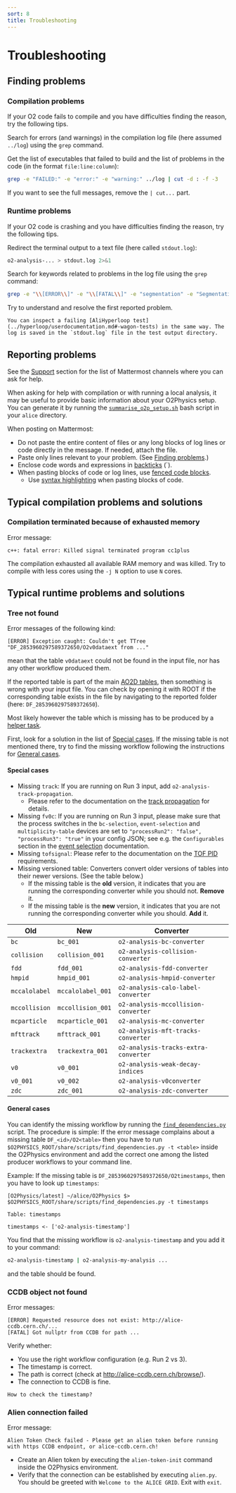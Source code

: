 ```yaml
---
sort: 8
title: Troubleshooting
---
```


# Troubleshooting

## Finding problems

### Compilation problems

If your O2 code fails to compile and you have difficulties finding the reason, try the following tips.

Search for errors (and warnings) in the compilation log file (here assumed `../log`) using the `grep` command.

Get the list of executables that failed to build and the list of problems in the code (in the format `file:line:column`):

```bash
grep -e "FAILED:" -e "error:" -e "warning:" ../log | cut -d : -f -3
```

If you want to see the full messages, remove the `| cut...` part.

### Runtime problems

If your O2 code is crashing and you have difficulties finding the reason, try the following tips.

Redirect the terminal output to a text file (here called `stdout.log`):

```bash
o2-analysis-... > stdout.log 2>&1
```

Search for keywords related to problems in the log file using the `grep` command:

```bash
grep -e "\\[ERROR\\]" -e "\\[FATAL\\]" -e "segmentation" -e "Segmentation" -e "SEGMENTATION" -e "command not found" -e "Error:" -e "Error in " -e "\\[WARN\\]" stdout.log
```

Try to understand and resolve the first reported problem.

```note
You can inspect a failing [AliHyperloop test](../hyperloop/userdocumentation.md#-wagon-tests) in the same way. The log is saved in the `stdout.log` file in the test output directory.
```

## Reporting problems

See the [Support](../gettingstarted/support.md) section for the list of Mattermost channels where you can ask for help.

When asking for help with compilation or with running a local analysis, it may be useful to provide basic information about your O2Physics setup.
You can generate it by running the [`summarise_o2p_setup.sh`](summarise_o2p_setup.sh) bash script in your `alice` directory.

When posting on Mattermost:

- Do not paste the entire content of files or any long blocks of log lines or code directly in the message. If needed, attach the file.
- Paste only lines relevant to your problem. (See [Finding problems](#finding-problems).)
- Enclose code words and expressions in [backticks](https://www.markdownguide.org/basic-syntax/#code) (`).
- When pasting blocks of code or log lines, use [fenced code blocks](https://www.markdownguide.org/extended-syntax/#fenced-code-blocks).
  - Use [syntax highlighting](https://www.markdownguide.org/extended-syntax/#syntax-highlighting) when pasting blocks of code.

## Typical compilation problems and solutions

### Compilation terminated because of exhausted memory

Error message:

```text
c++: fatal error: Killed signal terminated program cc1plus
```

The compilation exhausted all available RAM memory and was killed. Try to compile with less cores using the `-j N` option to use `N` cores.

## Typical runtime problems and solutions

### Tree not found

Error messages of the following kind:

```text
[ERROR] Exception caught: Couldn't get TTree "DF_2853960297589372650/O2v0dataext from ..."
```

mean that the table `v0dataext` could not be found in the input file, nor has any other workflow produced them.

If the reported table is part of the main [AO2D tables](../datamodel/ao2dTables.md), then something is wrong with your input file.
You can check by opening it with ROOT if the corresponding table exists in the file by navigating to the reported folder (here: `DF_2853960297589372650`).

Most likely however the table which is missing has to be produced by a [helper task](../datamodel/helperTaskTables.md).

First, look for a solution in the list of [Special cases](#special-cases).
If the missing table is not mentioned there, try to find the missing workflow following the instructions for [General cases](#general-cases).

#### Special cases

- Missing `track`: If you are running on Run 3 input, add `o2-analysis-track-propagation`.
  - Please refer to the documentation on the [track propagation](../basics-usage/HelperTasks.md#track-propagation) for details.
- Missing `fv0c`: If you are running on Run 3 input, please make sure that the process switches in the `bc-selection`, `event-selection` and `multiplicity-table` devices are set to `"processRun2": "false", "processRun3": "true"` in your config JSON; see e.g. the `Configurables` section in the [event selection](../basics-usage/HelperTasks.md#event-selection) documentation.
- Missing `tofsignal`: Please refer to the documentation on the [TOF PID](../basics-usage/HelperTasks.md#particle-identification) requirements.
- Missing versioned table: Converters convert older versions of tables into their newer versions. (See the table below.)
  - If the missing table is the **old** version, it indicates that you are running the corresponding converter while you should not. **Remove** it.
  - If the missing table is the **new** version, it indicates that you are not running the corresponding converter while you should. **Add** it.

Old           | New               | Converter
--------------|-------------------|-------------------------------------
`bc`          | `bc_001`          | `o2-analysis-bc-converter`
`collision`   | `collision_001`   | `o2-analysis-collision-converter`
`fdd`         | `fdd_001`         | `o2-analysis-fdd-converter`
`hmpid`       | `hmpid_001`       | `o2-analysis-hmpid-converter`
`mccalolabel` | `mccalolabel_001` | `o2-analysis-calo-label-converter`
`mccollision` | `mccollision_001` | `o2-analysis-mccollision-converter`
`mcparticle`  | `mcparticle_001`  | `o2-analysis-mc-converter`
`mfttrack`    | `mfttrack_001`    | `o2-analysis-mft-tracks-converter`
`trackextra`  | `trackextra_001`  | `o2-analysis-tracks-extra-converter`
`v0`          | `v0_001`          | `o2-analysis-weak-decay-indices`
`v0_001`      | `v0_002`          | `o2-analysis-v0converter`
`zdc`         | `zdc_001`         | `o2-analysis-zdc-converter`

#### General cases

You can identify the missing workflow by running the [`find_dependencies.py`](https://github.com/AliceO2Group/O2Physics/blob/master/Scripts/find_dependencies.py) script.
The procedure is simple: If the error message complains about a missing table `DF_<id>/O2<table>` then you have to run `$O2PHYSICS_ROOT/share/scripts/find_dependencies.py -t <table>`
inside the O2Physics environment and add the correct one among the listed producer workflows to your command line.

Example: If the missing table is `DF_2853960297589372650/O2timestamps`, then you have to look up `timestamps`:

```text
[O2Physics/latest] ~/alice/O2Physics $> $O2PHYSICS_ROOT/share/scripts/find_dependencies.py -t timestamps

Table: timestamps

timestamps <- ['o2-analysis-timestamp']
```

You find that the missing workflow is `o2-analysis-timestamp` and you add it to your command:

```bash
o2-analysis-timestamp | o2-analysis-my-analysis ...
```

and the table should be found.

### CCDB object not found

Error messages:

```text
[ERROR] Requested resource does not exist: http://alice-ccdb.cern.ch/...
[FATAL] Got nullptr from CCDB for path ...
```

Verify whether:

- You use the right workflow configuration (e.g. Run 2 vs 3).
- The timestamp is correct.
- The path is correct (check at <http://alice-ccdb.cern.ch/browse/>).
- The connection to CCDB is fine.

```todo
How to check the timestamp?
```

### Alien connection failed

Error message:

```text
Alien Token Check failed - Please get an alien token before running with https CCDB endpoint, or alice-ccdb.cern.ch!
```

- Create an Alien token by executing the `alien-token-init` command inside the O2Physics environment.
- Verify that the connection can be established by executing `alien.py`. You should be greeted with `Welcome to the ALICE GRID`. Exit with `exit`.
